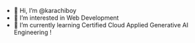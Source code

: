 - 👋 Hi, I’m @karachiboy
- 👀 I’m interested in Web Development
- 🌱 I’m currently learning Certified Cloud Applied Generative AI Engineering !
